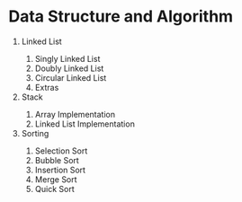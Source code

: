<h1>Data Structure and Algorithm</h1>
<ol>
  <li>Linked List</li>
  <ol>
    <li>Singly Linked List</li>
    <li>Doubly Linked List</li>
    <li>Circular Linked List</li>
    <li>Extras</li>
  </ol>
  <li>Stack</li>
  <ol>
    <li>Array Implementation</li>
    <li>Linked List Implementation</li>
  </ol>
  <li>Sorting</li>
    <ol>
      <li>Selection Sort</li>
      <li>Bubble Sort</li>
      <li>Insertion Sort</li>
      <li>Merge Sort</li>
      <li>Quick Sort</li>
    </ol>
</ol>
